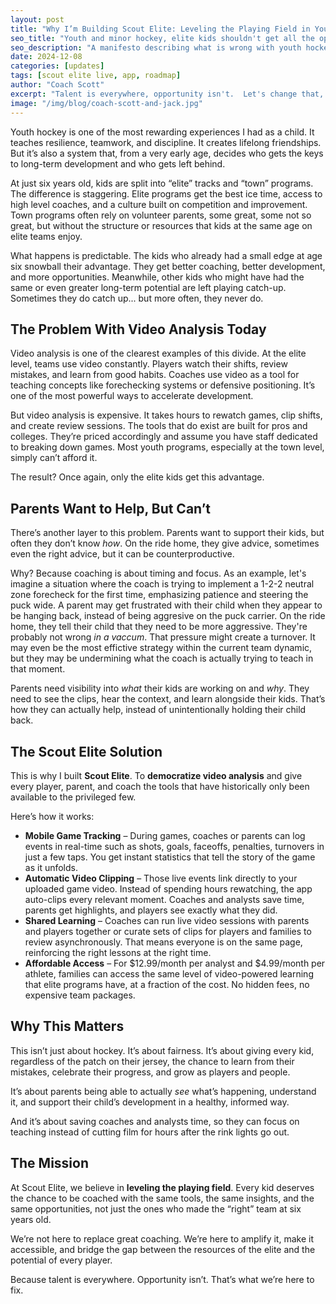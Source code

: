 ```yaml
---
layout: post
title: "Why I’m Building Scout Elite: Leveling the Playing Field in Youth Hockey"
seo_title: "Youth and minor hockey, elite kids shouldn't get all the opportunity"
seo_description: "A manifesto describing what is wrong with youth hockey and one step we can take to fix it"
date: 2024-12-08
categories: [updates]
tags: [scout elite live, app, roadmap]
author: "Coach Scott"
excerpt: "Talent is everywhere, opportunity isn't.  Let's change that, together."
image: "/img/blog/coach-scott-and-jack.jpg"
---
```


Youth hockey is one of the most rewarding experiences I had as a child. It teaches resilience, teamwork, and discipline. It creates lifelong friendships. But it’s also a system that, from a very early age, decides who gets the keys to long-term development and who gets left behind.  

At just six years old, kids are split into “elite” tracks and “town” programs. The difference is staggering. Elite programs get the best ice time, access to high level coaches, and a culture built on competition and improvement. Town programs often rely on volunteer parents, some great, some not so great, but without the structure or resources that kids at the same age on elite teams enjoy.  

What happens is predictable. The kids who already had a small edge at age six snowball their advantage. They get better coaching, better development, and more opportunities. Meanwhile, other kids who might have had the same or even greater long-term potential are left playing catch-up.  Sometimes they do catch up... but more often, they never do.  

## The Problem With Video Analysis Today  

Video analysis is one of the clearest examples of this divide. At the elite level, teams use video constantly. Players watch their shifts, review mistakes, and learn from good habits. Coaches use video as a tool for teaching concepts like forechecking systems or defensive positioning. It’s one of the most powerful ways to accelerate development.  

But video analysis is expensive. It takes hours to rewatch games, clip shifts, and create review sessions. The tools that do exist are built for pros and colleges. They’re priced accordingly and assume you have staff dedicated to breaking down games. Most youth programs, especially at the town level, simply can’t afford it.  

The result? Once again, only the elite kids get this advantage.  

## Parents Want to Help, But Can’t  

There’s another layer to this problem. Parents want to support their kids, but often they don’t know *how*. On the ride home, they give advice, sometimes even the right advice, but it can be counterproductive.  

Why? Because coaching is about timing and focus. As an example, let's imagine a situation where the coach is trying to implement a 1-2-2 neutral zone forecheck for the first time, emphasizing patience and steering the puck wide. A parent may get frustrated with their child when they appear to be hanging back, instead of being aggresive on the puck carrier.  On the ride home, they tell their child that they need to be more aggressive. They're probably not wrong *in a vaccum*. That pressure might create a turnover.  It may even be the most effictive strategy within the current team dynamic, but they may be undermining what the coach is actually trying to teach in that moment.

Parents need visibility into *what* their kids are working on and *why*. They need to see the clips, hear the context, and learn alongside their kids. That’s how they can actually help, instead of unintentionally holding their child back.  

## The Scout Elite Solution  

This is why I built **Scout Elite**. To **democratize video analysis** and give every player, parent, and coach the tools that have historically only been available to the privileged few.  

Here’s how it works:  

- **Mobile Game Tracking** – During games, coaches or parents can log events in real-time such as shots, goals, faceoffs, penalties, turnovers in just a few taps. You get instant statistics that tell the story of the game as it unfolds.  
- **Automatic Video Clipping** – Those live events link directly to your uploaded game video. Instead of spending hours rewatching, the app auto-clips every relevant moment. Coaches and analysts save time, parents get highlights, and players see exactly what they did.  
- **Shared Learning** – Coaches can run live video sessions with parents and players together or curate sets of clips for players and families to review asynchronously. That means everyone is on the same page, reinforcing the right lessons at the right time.  
- **Affordable Access** – For $12.99/month per analyst and $4.99/month per athlete, families can access the same level of video-powered learning that elite programs have, at a fraction of the cost. No hidden fees, no expensive team packages.  

## Why This Matters  

This isn’t just about hockey. It’s about fairness. It’s about giving every kid, regardless of the patch on their jersey, the chance to learn from their mistakes, celebrate their progress, and grow as players and people.  

It’s about parents being able to actually *see* what’s happening, understand it, and support their child’s development in a healthy, informed way.  

And it’s about saving coaches and analysts time, so they can focus on teaching instead of cutting film for hours after the rink lights go out.  

## The Mission  

At Scout Elite, we believe in **leveling the playing field**. Every kid deserves the chance to be coached with the same tools, the same insights, and the same opportunities, not just the ones who made the “right” team at six years old.  

We’re not here to replace great coaching. We’re here to amplify it, make it accessible, and bridge the gap between the resources of the elite and the potential of every player.  

Because talent is everywhere. Opportunity isn’t. That’s what we’re here to fix.  
